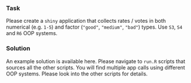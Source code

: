 ### Task

Please create a `shiny` application that collects rates / votes in both numerical (e.g. `1-5`) and factor (`"good"`, `"medium"`, `"bad"`) types. Use `S3`, `S4` and `R6` OOP systems.

### Solution

An example solution is available here. Please navigate to `run.R` scripts that sources all the other scripts. You will find multiple app calls using different OOP systems. Please look into the other scripts for details.
